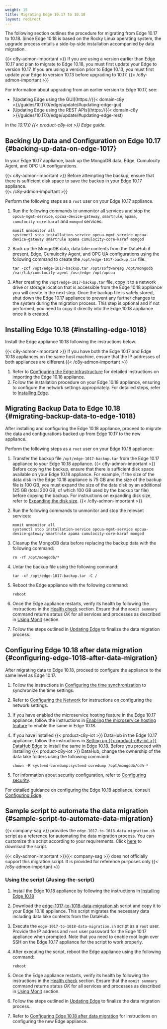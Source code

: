 ```yaml
---
weight: 15
title: Migrating Edge 10.17 to 10.18
layout: redirect
---
```


The following section outlines the procedure for migrating from Edge 10.17 to 10.18. Since Edge 10.18 is based on the Rocky Linux operating system, the upgrade process entails a side-by-side installation accompanied by data migration.

{{< c8y-admon-important >}} 
If you are using a version earlier than Edge 10.17 and plan to migrate to Edge 10.18, you must first update your Edge to version 10.17.
If you are using a version prior to Edge 10.13, you must first update your Edge to version 10.13 before upgrading to 10.17.
{{< /c8y-admon-important >}}

For information about upgrading from an earlier version to Edge 10.17, see:

- [Updating Edge using the GUI](https://{{< domain-c8y >}}/guides/10.17.0/edge/update/#updating-edge-gui)
- [Updating Edge using the REST APIs](https://{{< domain-c8y >}}/guides/10.17.0/edge/update/#updating-edge-rest)

in the *10.17.0 {{< product-c8y-iot >}} Edge guide*.

## Backing Up Data and Configuration on Edge 10.17 {#backing-up-data-on-edge-1017}
In your Edge 10.17 appliance, back up the MongoDB data, Edge, Cumulocity Agent, and OPC UA configurations.

{{< c8y-admon-important >}} Before attempting the backup, ensure that there is sufficient disk space to save the backup in your Edge 10.17 appliance.  
{{< /c8y-admon-important >}}

Perform the following steps as a `root` user on your Edge 10.17 appliance.

1. Run the following commands to unmonitor all services and stop the `opcua-mgmt-service`, `opcua-device-gateway`, `smartrule`, `apama`, `cumulocity-core-karaf` and `mongod` services:

   ```shell
   monit unmonitor all
   systemctl stop installation-service opcua-mgmt-service opcua-device-gateway smartrule apama cumulocity-core-karaf mongod
   ```

2. Back up the MongoDB data, data lake contents from the DataHub if present, Edge, Cumulocity Agent, and OPC UA configurations using the following command to create the `/opt/edge-1017-backup.tar` file:

   ```shell
   tar -zcf /opt/edge-1017-backup.tar /opt/softwareag /opt/mongodb /var/lib/cumulocity-agent /usr/edge /opt/opcua 
   ```

3. After creating the `/opt/edge-1017-backup.tar` file, copy it to a network drive or storage location that is accessible from the Edge 10.18 appliance you will create in the next step. Once the backup file is safely stored, shut down the Edge 10.17 appliance to prevent any further changes to the system during the migration process. This step is optional and if not performed, you need to copy it directly into the Edge 10.18 appliance once it is created. 


## Installing Edge 10.18 {#installing-edge-1018}
Install the Edge appliance 10.18 following the instructions below. 

{{< c8y-admon-important >}} If you have both the Edge 10.17 and Edge 10.18 appliances on the same host machine, ensure that the IP addresses of both appliances are different.{{< /c8y-admon-important >}}

1. Refer to [Configuring the Edge infrastructure](/edge/edge-infrastructure/) for detailed instructions on importing the Edge 10.18 appliance.
2. Follow the installation procedure on your Edge 10.18 appliance, ensuring to configure the network settings appropriately. For detailed steps, refer to [Installing Edge](/edge/edge-installation/).


## Migrating Backup Data to Edge 10.18 {#migrating-backup-data-to-edge-1018}
After installing and configuring the Edge 10.18 appliance, proceed to migrate the data and configurations backed up from Edge 10.17 to the new appliance.

Perform the following steps as a `root` user on your Edge 10.18 appliance:

1. Transfer the backup file `/opt/edge-1017-backup.tar` from the Edge 10.17 appliance to your Edge 10.18 appliance.
{{< c8y-admon-important >}}
Before copying the backup, ensure that there is sufficient disk space available on your Edge 10.18 appliance. For example, if the size of the data disk in the Edge 10.18 appliance is 75 GB and the size of the backup file is 100 GB, you must expand the size of the data disk by an additional 125 GB (total 200 GB, of which 100 GB used by the backup tar file) before copying the backup. For instructions on expanding disk size, refer to [Expanding the disk size](/edge/operating-edge/#expanding-the-disk-size).
{{< /c8y-admon-important >}}

2. Run the following commands to unmonitor and stop the relevant services:

   ```shell
   monit unmonitor all
   systemctl stop installation-service opcua-mgmt-service opcua-device-gateway smartrule apama cumulocity-core-karaf mongod
   ```

3. Cleanup the MongoDB data before replacing the backup data with the following command:
   
   ```shell
   rm -rf /opt/mongodb/* 
   ```

4. Untar the backup file using the following command:

   ```shell
   tar -xf /opt/edge-1017-backup.tar -C /
   ```

5. Reboot the Edge appliance with the following command:

   ```shell
   reboot
   ```

6. Once the Edge appliance restarts, verify its health by following the instructions in the [Health check](/edge/operating-edge/#health-check) section. Ensure that the `monit summary` command returns status *OK* for all services and processes as described in [Using Monit](/edge/operating-edge/#using-monit) section.

7. Follow the steps outlined in [Updating Edge](/edge/edge-update) to finalize the data migration process.

## Configuring Edge 10.18 after data migration {#configuring-edge-1018-after-data-migration}
After migrating data to Edge 10.18, proceed to configure the appliance to the same level as Edge 10.17.

1. Follow the instructions in [Configuring the time synchronization](/edge/edge-configuration/#configuring-time-sync) to synchronize the time settings.

2. Refer to [Configuring the Network](/edge/edge-configuration/#configuring-the-network) for instructions on configuring the network settings.

3. If you have enabled the microservice hosting feature in the Edge 10.17 appliance, follow the instructions in [Enabling the microservice hosting feature](/edge/edge-configuration/#configuring-microservices) to enable the same in Edge 10.18.

4. If you have installed {{< product-c8y-iot >}} DataHub in the Edge 10.17 appliance, follow the instructions in [Setting up {{< product-c8y-iot >}} DataHub Edge](/datahub/running-datahub-on-the-edge/#setting-up-datahub-edge) to install the same in Edge 10.18. Before you proceed with installing {{< product-c8y-iot >}} DataHub, change the ownership of the data lake folders using the following command:
   ```shell
   chown -R systemd-coredump:systemd-coredump /opt/mongodb/cdh-*
   ```

5. For information about security configuration, refer to [Configuring security](/edge/edge-configuration/#configuring-security).

For detailed guidance on configuring the Edge 10.18 appliance, consult [Configuring Edge](/edge/edge-configuration/).


## Sample script to automate the data migration {#sample-script-to-automate-data-migration}
{{< company-sag >}} provides the `edge-1017-to-1018-data-migration.sh` script as a reference for automating the data migration process. You can customize this script according to your requirements. Click [here](/files/edge/edge-1017-to-1018-data-migration.sh) to download the script.

{{< c8y-admon-important >}}{{< company-sag >}} does not officially support this migration script. It is provided for reference purposes only.{{< /c8y-admon-important >}}

### Using the script {#using-the-script}

1. Install the Edge 10.18 appliance by following the instructions in [Installing Edge 10.18](/edge/edge-update/#installing-edge-1018)

2. Download the [edge-1017-to-1018-data-migration.sh](/files/edge/edge-1017-to-1018-data-migration.sh) script and copy it to your Edge 10.18 appliance. This script migrates the necessary data including data lake contents from the DataHub.

3. Execute the `edge-1017-to-1018-data-migration.sh` script as a `root` user. Provide the IP address and `root` user password for the Edge 10.17 appliance when prompted. Note that you need to enable root login over SSH on the Edge 10.17 appliance for the script to work properly.

4. After executing the script, reboot the Edge appliance using the following command:

   ```shell
   reboot
   ```

5. Once the Edge appliance restarts, verify its health by following the instructions in the [Health check](/edge/operating-edge/#health-check) section. Ensure that the `monit summary` command returns status *OK* for all services and processes as described in [Using Monit](/edge/operating-edge/#using-monit) section.

6. Follow the steps outlined in [Updating Edge](/edge/edge-update) to finalize the data migration process.

7. Refer to [Configuring Edge 10.18 after data migration](/edge/edge-update/#configuring-edge-1018-after-data-migration) for instructions on configuring the new Edge appliance.
